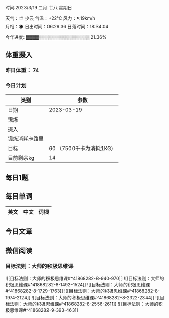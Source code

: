 

时间:2023/3/19 二月 廿八 星期日

天气：⛅️  少云 气温：+22°C 风力：↖19km/h  
月相：🌘 日出时间：06:29:36 日落时间：18:34:04

今年进度: ▓▓▓▓░░░░░░░░░░░░░░░░ 21.36%

## 体重摄入

### 昨日体重： 74
### 今日计划
| 类别           | 参数                    |
| -------------- | ----------------------- |
| 日期           | 2023-03-19               |
| 锻炼           |               |
| 摄入           |  |
| 锻炼消耗卡路里 | |
| 目标           | 60      （7500千卡为消耗1KG）                |
| 目前剩余kg               |     14                     |



## 每日1题


## 每日单词

| 英文       | 中文       |词根|
| ---------- | ---------- | ---|


## 今日文章



## 微信阅读

<!-- start of weread -->

### 目标法则：大师的积极思维课
![[目标法则：大师的积极思维课#^41868282-8-940-970]]
![[目标法则：大师的积极思维课#^41868282-8-1492-1524]]
![[目标法则：大师的积极思维课#^41868282-8-1729-1763]]
![[目标法则：大师的积极思维课#^41868282-8-1974-2124]]
![[目标法则：大师的积极思维课#^41868282-8-2322-2344]]
![[目标法则：大师的积极思维课#^41868282-8-2556-2611]]
![[目标法则：大师的积极思维课#^41868282-9-393-463]]

<!-- end of weread -->
